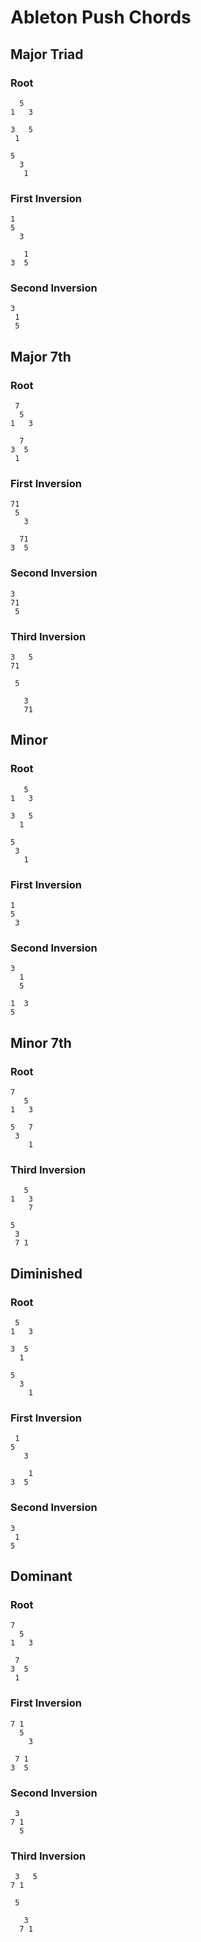 # Ableton Push Chords

## Major Triad

### Root

```
  5
1   3

3   5
 1

5
  3
   1
```

### First Inversion

```
1
5
  3

   1
3  5
```

### Second Inversion

```
3
 1
 5
```

## Major 7th

### Root

```
 7
  5
1   3

  7
3  5
 1
```

### First Inversion

```
71
 5
   3

  71
3  5
```

### Second Inversion

```
3
71
 5
```

### Third Inversion

```
3   5
71

 5

   3
   71
```

## Minor

### Root

```
   5
1   3

3   5
  1

5
 3
   1
```

### First Inversion
```
1
5
 3
```

### Second Inversion

```
3
  1
  5

1  3
5
```

## Minor 7th

### Root

```
7
   5
1   3

5   7
 3
    1
```

### Third Inversion

```
   5
1   3
    7

5
 3
 7 1
```

## Diminished

### Root
```
 5
1   3

3  5
  1

5
  3
    1
```

### First Inversion

```
 1
5
   3

    1
3  5
```

### Second Inversion

```
3
 1
5
```

## Dominant

### Root

```
7
  5
1   3

 7
3  5
 1
```

### First Inversion

```
7 1
  5
    3

 7 1
3  5
```

### Second Inversion

```
 3
7 1
  5
```

### Third Inversion

```
 3   5
7 1

 5

   3
  7 1
```
